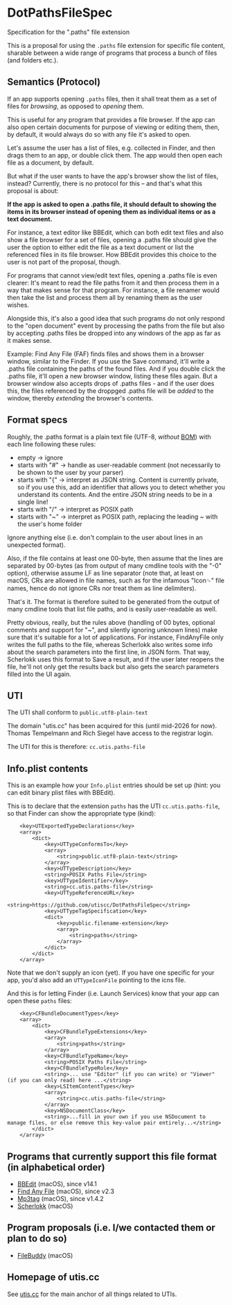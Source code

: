 # DotPathsFileSpec

Specification for the ".paths" file extension

This is a proposal for using the `.paths` file extension for specific file content, sharable between a wide range of programs that process a bunch of files (and folders etc.).

## Semantics (Protocol)

If an app supports opening `.paths` files, then it shall treat them as a set of files for _browsing_, as opposed to _opening_ them.

This is useful for any program that provides a file browser. If the app can also open certain documents for purpose of viewing or editing them, then, by default, it would always do so with any file it's asked to open.

Let's assume the user has a list of files, e.g. collected in Finder, and then drags them to an app, or double click them. The app would then open each file as a document, by default.

But what if the user wants to have the app's browser show the list of files, instead? Currently, there is no protocol for this – and that's what this proposal is about:

**If the app is asked to open a .paths file, it should default to showing the items in its browser instead of opening them as individual items or as a text document.**

For instance, a text editor like BBEdit, which can both edit text files and also show a file browser for a set of files, opening a .paths file should give the user the option to either edit the file as a text document or list the referenced files in its file browser. How BBEdit provides this choice to the user is not part of the proposal, though.

For programs that cannot view/edit text files, opening a .paths file is even clearer: It's meant to read the file paths from it and then process them in a way that makes sense for that program. For instance, a file renamer would then take the list and process them all by renaming them as the user wishes.

Alongside this, it's also a good idea that such programs do not only respond to the "open document" event by processing the paths from the file but also by accepting .paths files be dropped into any windows of the app as far as it makes sense.

Example: Find Any File (FAF) finds files and shows them in a browser window, similar to the Finder. If you use the Save command, it'll write a .paths file containing the paths of the found files. And if you double click the .paths file, it'll open a new browser window, listing these files again. But a browser window also accepts drops of .paths files - and if the user does this, the files referenced by the droppged .paths file will be _added_ to the window, thereby _extending_ the browser's contents.

## Format specs

Roughly, the .paths format is a plain text file (UTF-8, _without_ [BOM](https://en.wikipedia.org/wiki/Byte_order_mark)) with each line following these rules:

- empty -> ignore
- starts with "#" -> handle as user-readable comment (not necessarily to be shown to the user by your parser)
- starts with "{" ->  interpret as JSON string. Content is currently private, so if you use this, add an identifier that allows you to detect whether you understand its contents. And the entire JSON string needs to be in a single line!
- starts with "/" -> interpret as POSIX path
- starts with "~" -> interpret as POSIX path, replacing the leading ~ with the user's home folder

Ignore anything else (i.e. don't complain to the user about lines in an unexpected format).

Also, if the file contains at least one 00-byte, then assume that the lines are separated by 00-bytes (as from output of many cmdline tools with the "-0" option), otherwise assume LF as line separator (note that, at least on macOS, CRs are allowed in file names, such as for the infamous "Icon␍" file names, hence do not ignore CRs nor treat them as line delimiters).

That's it. The format is therefore suited to be generated from the output of many cmdline tools that list file paths, and is easily user-readable as well.

Pretty obvious, really, but the rules above (handling of 00 bytes, optional comments and support for "~", and silently ignoring unknown lines) make sure that it's suitable for a lot of applications. For instance, FindAnyFile only writes the full paths to the file, whereas Scherlokk also writes some info about the search parameters into the first line, in JSON form. That way, Scherlokk uses this format to Save a result, and if the user later reopens the file, he'll not only get the results back but also gets the search parameters filled into the UI again.

## UTI

The UTI shall conform to `public.utf8-plain-text`

The domain "utis.cc" has been acquired for this (until mid-2026 for now). Thomas Tempelmann and Rich Siegel have access to the registrar login.

The UTI for this is therefore: `cc.utis.paths-file`

## Info.plist contents

This is an example how your `Info.plist` entries should be set up (hint: you can edit binary plist files with BBEdit).

This is to declare that the extension `paths` has the UTI `cc.utis.paths-file`, so that Finder can show the appropriate type (kind):

```
	<key>UTExportedTypeDeclarations</key>
	<array>
		<dict>
			<key>UTTypeConformsTo</key>
			<array>
				<string>public.utf8-plain-text</string>
			</array>
			<key>UTTypeDescription</key>
			<string>POSIX Paths File</string>
			<key>UTTypeIdentifier</key>
			<string>cc.utis.paths-file</string>
			<key>UTTypeReferenceURL</key>
			<string>https://github.com/utiscc/DotPathsFileSpec</string>
			<key>UTTypeTagSpecification</key>
			<dict>
				<key>public.filename-extension</key>
				<array>
					<string>paths</string>
				</array>
			</dict>
		</dict>
	</array>
```

Note that we don't supply an icon (yet). If you have one specific for your app, you'd also add an `UTTypeIconFile` pointing to the icns file.

And this is for letting Finder (i.e. Launch Services) know that your app can open these `paths` files:

```
	<key>CFBundleDocumentTypes</key>
	<array>
		<dict>
			<key>CFBundleTypeExtensions</key>
			<array>
				<string>paths</string>
			</array>
			<key>CFBundleTypeName</key>
			<string>POSIX Paths File</string>
			<key>CFBundleTypeRole</key>
			<string>... use "Editor" (if you can write) or "Viewer" (if you can only read) here ...</string>
			<key>LSItemContentTypes</key>
			<array>
				<string>cc.utis.paths-file</string>
			</array>
			<key>NSDocumentClass</key>
			<string>...fill in your own if you use NSDocument to manage files, or else remove this key-value pair entirely...</string>
		</dict>
	</array>
```

## Programs that currently support this file format (in alphabetical order)

- [BBEdit](https://www.barebones.com/products/bbedit/) (macOS), since v14.1
- [Find Any File](http://findanyfile.app/) (macOS), since v2.3
- [Mp3tag](https://mp3tag.app) (macOS), since v1.4.2
- [Scherlokk](https://naarakstudio.com/scherlokk/) (macOS)

## Program proposals (i.e. I/we contacted them or plan to do so)

- [FileBuddy](https://www.skytag.com) (macOS)

## Homepage of utis.cc

See [utis.cc](http://utis.cc) for the main anchor of all things related to UTIs.
